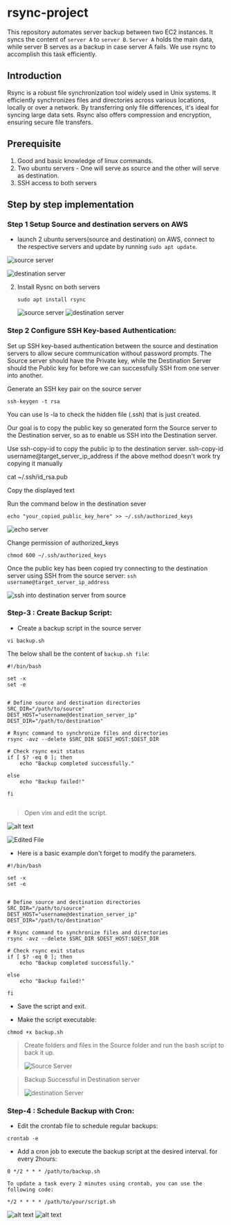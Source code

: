 # rsync-project

This repository automates server backup between two EC2 instances. It syncs the content of `server A` to `server B`. `Server A` holds the main data, while server B serves as a backup in case server A fails. We use rsync to accomplish this task efficiently.

## Introduction
Rsync is a robust file synchronization tool widely used in Unix systems. It efficiently synchronizes files and directories across various locations, locally or over a network. By transferring only file differences, it's ideal for syncing large data sets. Rsync also offers compression and encryption, ensuring secure file transfers.

## Prerequisite
1. Good and basic knowledge of linux commands.
2. Two ubuntu servers - One will serve as source and the other will serve as destination.
3. SSH access to both servers


## Step by step implementation

### Step 1 Setup Source and destination servers on AWS
- launch 2 ubuntu servers(source and destination) on AWS, connect to the respective servers and update by running `sudo apt update`.

![source server](images/instsource.png)

![destination server](images/instdesti.png)

2. Install Rysnc on both servers

    `sudo apt install rsync`

    ![source server](images/instrsync1.png)
    ![destination server](images/instrsync2.png)

### Step 2 Configure SSH Key-based Authentication:
Set up SSH key-based authentication between the source and destination servers to allow secure communication without password prompts.
The Source server should have the Private key, while the Destination Server should the Public key for before we can successfully SSH from one server into another.

Generate an SSH key pair on the source server 


`ssh-keygen -t rsa`

You can use ls -la to check the hidden file (.ssh) that is just created.

Our goal is to copy the public key so generated form the Source server to the Destination server, so as to enable us SSH into the Destination server.

Use ssh-copy-id to copy the public ip to the destination server.
ssh-copy-id username@target_server_ip_address
if the above method doesn't work try copying it manually

cat ~/.ssh/id_rsa.pub

Copy the displayed text

Run the command below in the destination sever

`echo "your_copied_public_key_here" >> ~/.ssh/authorized_keys`

![echo server](images/echo-key.png)

Change permission of authorized_keys

`chmod 600 ~/.ssh/authorized_keys`

Once the public key has been copied try connecting to the destination server using SSH from the source server:
`ssh username@target_server_ip_address`

![ssh into destination server from source](images/sshintodestserver.png)


### Step-3 : Create Backup Script:

- Create a backup script in the source server

```
vi backup.sh
```

The below shall be the content of `backup.sh file`:

```
#!/bin/bash
​
set -x
set -e
​
​
# Define source and destination directories
SRC_DIR="/path/to/source"
DEST_HOST="username@destination_server_ip"
DEST_DIR="/path/to/destination"
​
# Rsync command to synchronize files and directories
rsync -avz --delete $SRC_DIR $DEST_HOST:$DEST_DIR
​
# Check rsync exit status
if [ $? -eq 0 ]; then
    echo "Backup completed successfully."

else
    echo "Backup failed!"

fi
​
```

> Open vim and edit the script.

![alt text](image-3.png)

![Edited File](images/editsh.png)

- Here is a basic example don't forget to modify the parameters.

```
#!/bin/bash

set -x
set -e


# Define source and destination directories
SRC_DIR="/path/to/source"
DEST_HOST="username@destination_server_ip"
DEST_DIR="/path/to/destination"

# Rsync command to synchronize files and directories
rsync -avz --delete $SRC_DIR $DEST_HOST:$DEST_DIR

# Check rsync exit status
if [ $? -eq 0 ]; then
    echo "Backup completed successfully."

else
    echo "Backup failed!"

fi

```

- Save the script and exit.

- Make the script executable:

```
chmod +x backup.sh
```

> Create folders and files in the Source folder and run the bash script to back it up.
>
> ![Source Server](images/source-rsync.png)

> Backup Successful in Destination server
>
> ![destination Server](images/workingrsync.png)

### Step-4 : Schedule Backup with Cron:

- Edit the crontab file to schedule regular backups:

```
crontab -e
```

- Add a cron job to execute the backup script at the desired interval. for every 2hours:

```
0 */2 * * * /path/to/backup.sh
```

`To update a task every 2 minutes using crontab, you can use the following code:`

```
*/2 * * * * /path/to/your/script.sh
```
![alt text](images/cronschedule.png)
![alt text](images/cronschedule.png)